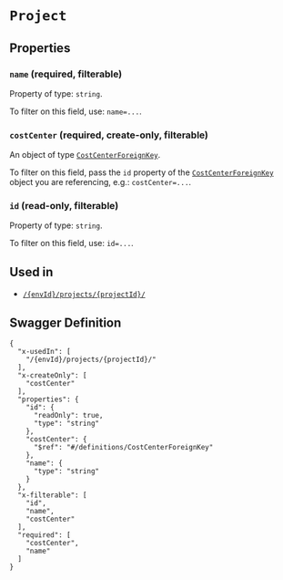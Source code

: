 # `Project` #







## Properties ##

### `name` (required, filterable) ###




Property of type: `string`.


To filter on this field, use: `name=...`.


### `costCenter` (required, create-only, filterable) ###




An object of type [`CostCenterForeignKey`](./../definitions/CostCenterForeignKey.mkd).

To filter on this field, pass the `id` property of the [`CostCenterForeignKey`](./../definitions/CostCenterForeignKey.mkd) object you are referencing,
e.g.: `costCenter=...`.


### `id` (read-only, filterable) ###




Property of type: `string`.


To filter on this field, use: `id=...`.




## Used in ##

  + [`/{envId}/projects/{projectId}/`](./../rest/api/user/v1beta0/{envId}/projects/{projectId}/)

## Swagger Definition ##

    {
      "x-usedIn": [
        "/{envId}/projects/{projectId}/"
      ], 
      "x-createOnly": [
        "costCenter"
      ], 
      "properties": {
        "id": {
          "readOnly": true, 
          "type": "string"
        }, 
        "costCenter": {
          "$ref": "#/definitions/CostCenterForeignKey"
        }, 
        "name": {
          "type": "string"
        }
      }, 
      "x-filterable": [
        "id", 
        "name", 
        "costCenter"
      ], 
      "required": [
        "costCenter", 
        "name"
      ]
    }

